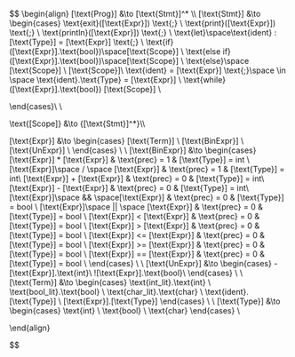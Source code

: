 $$
\begin{align}
[\text{Prog}] &\to [\text{Stmt}]^* \\\\
[\text{Stmt}] &\to  
\begin{cases}
    \text{exit}([\text{Expr}]) \text{;} \\
    \text{print}([\text{Expr}]) \text{;} \\ 
    \text{println}([\text{Expr}]) \text{;} \\
    \text{let}\space\text{ident} : [\text{Type}] = [\text{Expr}] \text{;} \\
    \text{if} ([\text{Expr}].\text{bool})\space[\text{Scope}] \\
    \text{else if} ([\text{Expr}].\text{bool})\space[\text{Scope}] \\
    \text{else}\space [\text{Scope}] \\
    [\text{Scope}]\\
    \text{ident} = [\text{Expr}] \text{;}\space \in \space \text{ident}.\text{Type} = [\text{Expr}]  \\
    \text{while} ([\text{Expr}].\text{bool}) [\text{Scope}] \\

\end{cases}\\ \\

\text{[Scope]} &\to \{[\text{Stmt}]^*\}\\\\

[\text{Expr}] &\to 
\begin{cases}
    [\text{Term}] \\
    [\text{BinExpr}] \\
    [\text{UnExpr}] \\
\end{cases} \\
\\
[\text{BinExpr}] &\to 
\begin{cases}
    [\text{Expr}] * [\text{Expr}] & \text{prec} = 1 & [\text{Type}] = int \\
    [\text{Expr}]\space / \space [\text{Expr}] & \text{prec} = 1 & [\text{Type}] = int\\
    [\text{Expr}] + [\text{Expr}] & \text{prec} = 0 & [\text{Type}] = int\\
    [\text{Expr}] - [\text{Expr}] & \text{prec} = 0 & [\text{Type}] = int\\
    [\text{Expr}]\space \&\& \space[\text{Expr}] & \text{prec} = 0 & [\text{Type}] = bool \\
    [\text{Expr}]\space || \space [\text{Expr}] & \text{prec} = 0 & [\text{Type}] = bool \\
    [\text{Expr}] < [\text{Expr}] & \text{prec} = 0 & [\text{Type}] = bool \\
    [\text{Expr}] > [\text{Expr}] & \text{prec} = 0 & [\text{Type}] = bool \\
    [\text{Expr}] <= [\text{Expr}] & \text{prec} = 0 & [\text{Type}] = bool \\
    [\text{Expr}] >= [\text{Expr}] & \text{prec} = 0 & [\text{Type}] = bool \\
    [\text{Expr}] == [\text{Expr}] & \text{prec} = 0 & [\text{Type}] = bool \\
\end{cases} \\
\\
[\text{UnExpr}] &\to 
\begin{cases}
    -[\text{Expr}].\text{int}\\
    ![\text{Expr}].\text{bool}\\
\end{cases} \\
\\
[\text{Term}] &\to 
\begin{cases}
    \text{int\_lit}.\text{int} \\
    \text{bool\_lit}.\text{bool} \\
    \text{char\_lit}.\text{char} \\
    \text{ident}.[\text{Type}] \\
    [\text{Expr}].[\text{Type}] 
\end{cases} \\
\\
[\text{Type}] &\to 
\begin{cases}
    \text{int} \\
    \text{bool} \\
    \text{char}
\end{cases} \\



\end{align}

$$